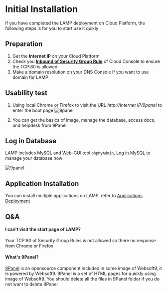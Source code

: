 # Initial Installation

If you have completed the LAMP deployment on Cloud Platform, the following steps is for you to start use it quikly

## Preparation

1. Get the **Internet IP** on your Cloud Platform
2. Check you **[Inbound of Security Group Rule](https://support.websoft9.com/docs/faq/tech-instance.html)** of Cloud Console to ensure the TCP:80 is allowed
3. Make a domain resolution on your DNS Console if you want to use domain for LAMP

## Usability test

1. Using local Chrome or Firefox to visit the URL *http://Internet IP/9panel* to enter the boot page
   ![9panel](https://libs.websoft9.com/Websoft9/DocsPicture/en/9panel/9panelmain-websoft9.png)

2. You can get the basics of image, manage the database, access docs, and helpdesk from 9Panel
## Log in Database

LAMP includes MySQL and Web-GUI tool `phpMyAdmin`, [Log in MySQL](/zh/admin-mysql.md) to manage your database now

![9panel](https://libs.websoft9.com/Websoft9/DocsPicture/en/9panel/9panel-mysql-websoft9.png)

## Application Installation

You can install multiple applications on LAMP, refer to [Applications Deployment](/solution-deployment.md)

## Q&A

#### I can't visit the start page of LAMP?

Your TCP:80 of Security Group Rules is not allowed so there no response from Chrome or Firefox

#### What's 9Panel?

[9Panel](https://github.com/Websoft9/9panel) is an opensource component included in some image of Websoft9, it is powered by Websoft9. 9Panel is a set of HTML pages for quickly using image of Websoft9. You should delete all the files in 9Panel folder if you do not want to delete 9Panel